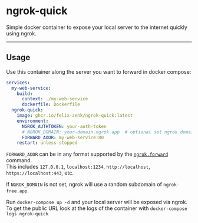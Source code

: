 ngrok-quick
===

Simple docker container to expose your local server to the internet quickly using ngrok.

---

## Usage

Use this container along the server you want to forward in docker compose:

```yaml
services:
  my-web-service:
    build:
      context: ./my-web-service
      dockerfile: Dockerfile
  ngrok-quick:
    image: ghcr.io/felix-zenk/ngrok-quick:latest
    environment:
      NGROK_AUTHTOKEN: your-auth-token
      # NGROK_DOMAIN: your-domain.ngrok.app  # optional set ngrok domain to use for forwarding
      FORWARD_ADDR: my-web-service:80
    restart: unless-stopped
```

`FORWARD_ADDR` can be in any format supported by the
[`ngrok.forward`](https://ngrok.github.io/ngrok-python/module.html#ngrok.forward) command. \
This includes `127.0.0.1`, `localhost:1234`, `http://localhost`, `https://localhost:443`, etc.

If `NGROK_DOMAIN` is not set, ngrok will use a random subdomain of `ngrok-free.app`.

Run `docker-compose up -d` and your local server will be exposed via ngrok. \
To get the public URL look at the logs of the container with `docker-compose logs ngrok-quick`
